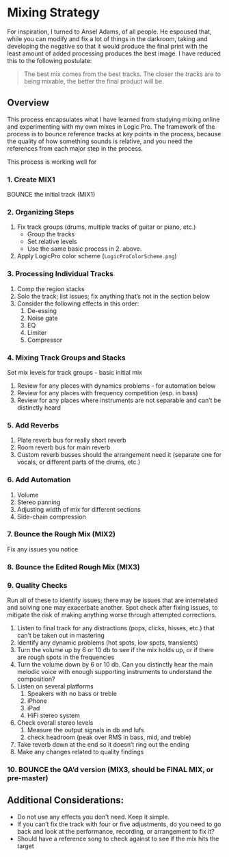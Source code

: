 # Mixing Strategy

For inspiration, I turned to Ansel Adams, of all people. He espoused that, while you can modify and fix a lot of things 
in the darkroom, taking and developing the negative so that it would produce the final print with the least amount
of added processing produces the best image. I have reduced this to the following postulate:

> The best mix comes from the best tracks. The closer the tracks are to being mixable, the better the final product will be.

## Overview

This process encapsulates what I have learned from studying mixing online and experimenting with my own mixes in Logic Pro.
The framework of the process is to bounce reference tracks at key points in the process, because the quality of how something
sounds is relative, and you need the references from each major step in the process.

This process is working well for

### 1. Create MIX1

BOUNCE the initial track (MIX1)

### 2. Organizing Steps

1. Fix track groups (drums, multiple tracks of guitar or piano, etc.)
    * Group the tracks
    * Set relative levels
    * Use the same basic process in 2. above.
2. Apply LogicPro color scheme (`LogicProColorScheme.png`)

### 3. Processing Individual Tracks

1. Comp the region stacks
2. Solo the track; list issues; fix anything that’s not in the section below
3. Consider the following effects in this order:
   1. De-essing
   2. Noise gate
   3. EQ
   4. Limiter
   5. Compressor

### 4. Mixing Track Groups and Stacks

Set mix levels for track groups - basic initial mix

1. Review for any places with dynamics problems - for automation below
2. Review for any places with frequency competition (esp. in bass)
3. Review for any places where instruments are not separable and can’t be distinctly heard

### 5. Add Reverbs

1. Plate reverb bus for really short reverb
2. Room reverb bus for main reverb
3. Custom reverb busses should the arrangement need it (separate one for vocals, or different parts of the drums, etc.)

### 6. Add Automation

1. Volume
2. Stereo panning
3. Adjusting width of mix for different sections
4. Side-chain compression

### 7. Bounce the Rough Mix (MIX2)

Fix any issues you notice

### 8. Bounce the Edited Rough Mix (MIX3)

### 9. Quality Checks

Run all of these to identify issues; there may be issues that are interrelated and solving one may 
exacerbate another. Spot check after fixing issues, to mitigate the risk of making anything worse 
through attempted corrections.

1. Listen to final track for any distractions (pops, clicks, hisses, etc.) that can’t be taken out in mastering
2. Identify any dynamic problems (hot spots, low spots, transients)
3. Turn the volume up by 6 or 10 db to see if the mix holds up, or if there are rough spots in the frequencies
4. Turn the volume down by 6 or 10 db. Can you distinctly hear the main melodic voice with enough supporting instruments to understand the composition?
5. Listen on several platforms
    1. Speakers with no bass or treble
    2. iPhone
    3. iPad
    4. HiFi stereo system
6. Check overall stereo levels
    1. Measure the output signals in db and lufs
    2. check headroom (peak over RMS in bass, mid, and treble)
7. Take reverb down at the end so it doesn’t ring out the ending
8. Make any changes related to quality findings

### 10. BOUNCE the QA’d version (MIX3, should be FINAL MIX, or pre-master)

## Additional Considerations:

* Do not use any effects you don’t need. Keep it simple.
* If you can’t fix the track with four or five adjustments, do you need to go back and look at the performance, recording, or arrangement to fix it?
* Should have a reference song to check against to see if the mix hits the target

